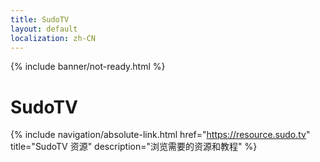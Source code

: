 ```yaml
---
title: SudoTV
layout: default
localization: zh-CN
---
```


{% include banner/not-ready.html %}

# SudoTV

{% include navigation/absolute-link.html
    href="https://resource.sudo.tv"
    title="SudoTV 资源"
    description="浏览需要的资源和教程"
%}
